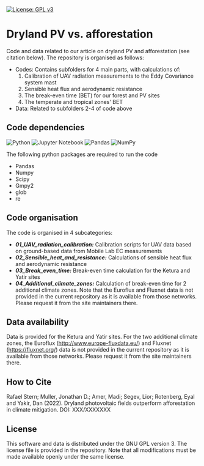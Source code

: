 [![License: GPL v3](https://img.shields.io/badge/License-GPLv3-blue.svg)](https://www.gnu.org/licenses/gpl-3.0)

# Dryland PV vs. afforestation

Code and data related to our article on dryland PV and afforestation (see citation below). The repository is organised as follows:

  - Codes: Contains subfolders for 4 main parts, with calculations of:
    1) Calibration of UAV radiation measurements to the Eddy Covariance system mast
	2) Sensible heat flux and aerodynamic resistance
    3) The break-even time (BET) for our forest and PV sites
	4) The temperate and tropical zones' BET
  - Data: Related to subfolders 2-4 of code above

## Code dependencies

![Python](https://img.shields.io/badge/python-3670A0?style=for-the-badge&logo=python&logoColor=ffdd54)
![Jupyter Notebook](https://img.shields.io/badge/jupyter-%23FA0F00.svg?style=for-the-badge&logo=jupyter&logoColor=white)
![Pandas](https://img.shields.io/badge/pandas-%23150458.svg?style=for-the-badge&logo=pandas&logoColor=white)
![NumPy](https://img.shields.io/badge/numpy-%23013243.svg?style=for-the-badge&logo=numpy&logoColor=white)

The following python packages are required to run the code

  - Pandas
  - Numpy
  - Scipy
  - Gmpy2
  - glob
  - re
  
## Code organisation

The code is organised in 4 subcategories:

  - ***01_UAV_radiation_calibration:*** Calibration scripts for UAV data based on ground-based data from Mobile Lab EC measurements
  - ***02_Sensible_heat_and_resistance:*** Calculations of sensible heat flux and aerodynamic resistance
  - ***03_Break_even_time:*** Break-even time calculation for the Ketura and Yatir sites
  - ***04_Additional_climate_zones:*** Calculation of break-even time for 2 additional climate zones. Note that the Euroflux and Fluxnet data is not provided in the current repository as it is available from those networks. Please request it from the site maintainers there.
  
## Data availability

Data is provided for the Ketura and Yatir sites. For the two additional climate zones, the Euroflux (http://www.europe-fluxdata.eu/) and Fluxnet (https://fluxnet.org/) data is not provided in the current repository as it is available from those networks. Please request it from the site maintainers there.

## How to Cite

Rafael Stern; Muller, Jonathan D.; Amer, Madi; Segev, Lior; Rotenberg, Eyal and Yakir, Dan (2022). Dryland photovoltaic fields outperform afforestation in climate mitigation. DOI: XXX/XXXXXXX

## License

This software and data is distributed under the GNU GPL version 3. The license file is provided in the repository. Note that all modifications must be made available openly under the same license.

